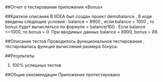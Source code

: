  ##Отчет о тестировании приложения «Bonus»

##Краткое описание 
В IIDEA был создан проект demobalance , В коде введены следющие условия : balance = 8900 , если balance > 1000 , то bonus будет вычисляться по формуле = balance/100 . Если balance <=1000, то bonus = 0. При вводимых данных balance = 8900, bonus = 89.

##Описание тестов
Проводилось функциональное тестирование , тестировалась функция вычисления размера бонуса.

##Результаты 
1.	100% успешных тестов

##Общие рекомендации
Приложение протестировано
